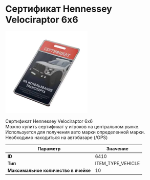 # Сертификат Hennessey Velociraptor 6x6

![Item Image](../img/6410.webp?raw=true)

Сертификат Hennessey Velociraptor 6x6<br>Можно купить сертификат у игроков на центральном рынке.<br>Используется для получения авто марки определенной марки.<br>Необходимо находиться на автобазаре (/GPS)


| Параметр | Значение |
|----------|----------|
| **ID** | 6410 |
| **Тип** | ITEM_TYPE_VEHICLE |
| **Максимальное количество в ячейке** | 10 |

